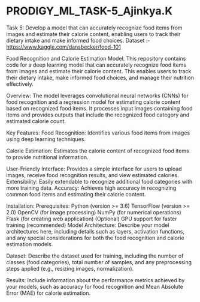 # PRODIGY_ML_TASK-5_Ajinkya.K
Task 5:
Develop a model that can accurately recognize food items from images and estimate their calorie content,
enabling users to track their dietary intake and make informed food choices.
Dataset :- https://www.kaggle.com/dansbecker/food-101

Food Recognition and Calorie Estimation Model: This repository contains code for a deep learning model that can accurately recognize food items from images and estimate their calorie content. 
This enables users to track their dietary intake, make informed food choices, and manage their nutrition effectively.

Overview: The model leverages convolutional neural networks (CNNs) for food recognition and a regression model for estimating calorie content based on recognized food items. 
It processes input images containing food items and provides outputs that include the recognized food category and estimated calorie count.

Key Features: Food Recognition: Identifies various food items from images using deep learning techniques. 

Calorie Estimation: Estimates the calorie content of recognized food items to provide nutritional information.

User-Friendly Interface: Provides a simple interface for users to upload images, receive food recognition results, and view estimated calories. 
Extensibility: Easily extendable to recognize additional food categories with more training data. Accuracy: Achieves high accuracy in recognizing common food items and estimating their calorie content.

Installation: Prerequisites: Python (version >= 3.6) TensorFlow (version >= 2.0) OpenCV (for image processing) NumPy (for numerical operations) 
Flask (for creating web application) (Optional) GPU support for faster training (recommended)
Model Architecture: Describe your model architectures here, including details such as layers, activation functions, and any special considerations for both the food recognition and calorie estimation models.

Dataset: Describe the dataset used for training, including the number of classes (food categories), total number of samples, and any preprocessing steps applied (e.g., resizing images, normalization).

Results: Include information about the performance metrics achieved by your models, such as accuracy for food recognition and Mean Absolute Error (MAE) for calorie estimation.


